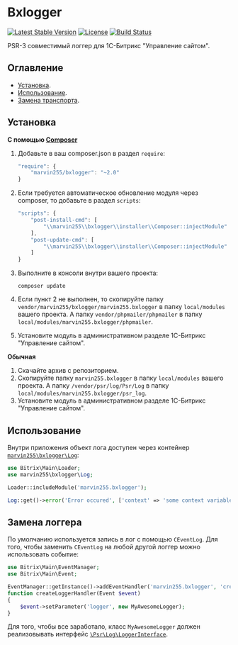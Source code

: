 # Bxlogger

[![Latest Stable Version](https://poser.pugx.org/marvin255/bxlogger/v/stable.png)](https://packagist.org/packages/marvin255/bxlogger)
[![License](https://poser.pugx.org/marvin255/bxlogger/license.svg)](https://packagist.org/packages/marvin255/bxlogger)
[![Build Status](https://travis-ci.org/marvin255/bxlogger.svg?branch=master)](https://travis-ci.org/marvin255/bxlogger)

PSR-3 совместимый логгер для 1С-Битрикс "Управление сайтом".



## Оглавление

* [Установка](#Установка).
* [Использование](#Использование).
* [Замена транспорта](#Замена-логгера).


## Установка

**С помощью [Composer](https://getcomposer.org/doc/00-intro.md)**

1. Добавьте в ваш composer.json в раздел `require`:

    ```javascript
    "require": {
        "marvin255/bxlogger": "~2.0"
    }
    ```

2. Если требуется автоматическое обновление модуля через composer, то добавьте в раздел `scripts`:

    ```javascript
    "scripts": {
        "post-install-cmd": [
            "\\marvin255\\bxlogger\\installer\\Composer::injectModule"
        ],
        "post-update-cmd": [
            "\\marvin255\\bxlogger\\installer\\Composer::injectModule"
        ]
    }
    ```

3. Выполните в консоли внутри вашего проекта:

    ```
    composer update
    ```

4. Если пункт 2 не выполнен, то скопируйте папку `vendor/marvin255/bxlogger/marvin255.bxlogger` в папку `local/modules` вашего проекта. А папку `vendor/phpmailer/phpmailer` в папку `local/modules/marvin255.bxlogger/phpmailer`.

5. Установите модуль в административном разделе 1С-Битрикс "Управление сайтом".

**Обычная**

1. Скачайте архив с репозиторием.
2. Скопируйте папку `marvin255.bxlogger` в папку `local/modules` вашего проекта. А папку `/vendor/psr/log/Psr/Log` в папку `local/modules/marvin255.bxlogger/psr_log`.
3. Установите модуль в административном разделе 1С-Битрикс "Управление сайтом".



## Использование

Внутри приложения объект лога доступен через контейнер [`marvin255\bxlogger\Log`](https://github.com/marvin255/bxlogger/blob/master/marvin255.bxlogger/lib/Log.php):

```php
use Bitrix\Main\Loader;
use marvin255\bxlogger\Log;

Loader::includeModule('marvin255.bxlogger');

Log::get()->error('Error occured', ['context' => 'some context variable']);
```



## Замена логгера

По умолчанию используется запись в лог с помощью `CEventLog`. Для того, чтобы заменить `CEventLog` на любой другой логгер можно использовать событие:

```php
use Bitrix\Main\EventManager;
use Bitrix\Main\Event;

EventManager::getInstance()->addEventHandler('marvin255.bxlogger', 'createLogger', 'createLoggerHandler');
function createLoggerHandler(Event $event)
{
    $event->setParameter('logger', new MyAwesomeLogger);
}
```

Для того, чтобы все заработало, класс `MyAwesomeLogger` должен реализовывать интерфейс [`\Psr\Log\LoggerInterface`](https://github.com/php-fig/log/blob/master/Psr/Log/LoggerInterface.php).
